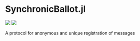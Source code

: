 # SynchronicBallot.jl


[![](https://img.shields.io/badge/docs-stable-blue.svg)](https://PeaceFounder.github.io/SynchronicBallot.jl/stable)
[![](https://img.shields.io/badge/docs-dev-blue.svg)](https://PeaceFounder.github.io/SynchronicBallot.jl/dev)


A protocol for anonymous and unique registration of messages
